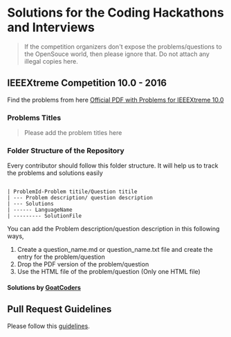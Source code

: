 # Solutions for the Coding Hackathons and Interviews


> If the competition organizers don't expose the problems/questions to the OpenSouce world, then please ignore that. Do not attach any illegal copies here. 

## IEEEXtreme Competition 10.0 - 2016

Find the problems from here [Official PDF with Problems for IEEEXtreme 10.0](http://sites.ieee.org/xtreme/files/2017/01/Editorials.pdf)
 
### Problems Titles

> Please add the problem titles here
 
 ### Folder Structure of the Repository
 
 Every contributor should follow this folder structure. It will help us to track the problems and solutions easily
 
 ````

 | ProblemId-Problem titile/Question titile
 | --- Problem description/ question description
 | --- Solutions
 | ------ LanguageName
 | --------- SolutionFile
 ````
You can add the Problem description/question description in this following ways,
 1. Create a question_name.md or question_name.txt file and create the entry for the problem/question
 2. Drop the PDF version of the problem/question
 3. Use the HTML file of the problem/question (Only one HTML file)

 #### Solutions by [GoatCoders](https://github.com/ieeesbspain/IEEEXtreme/tree/master/challenges/ieeextreme10)


 ## Pull Request Guidelines

 Please follow this [guidelines](https://github.com/inncaps/CodingHackathons/blob/master/README.md).

